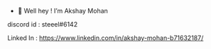 - 👋 Well hey ! I’m Akshay Mohan 

 discord id : steeel#6142
 
 
 Linked In : https://www.linkedin.com/in/akshay-mohan-b71632187/



